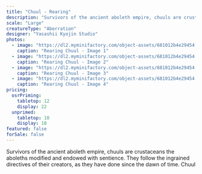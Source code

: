 ```yaml
---
title: "Chuul - Rearing"
description: "Survivors of the ancient aboleth empire, chuuls are crustaceans the aboleths modified and endowed with sentience. They follow the ingrained directives of their creators, as they have done since the dawn of time. Chuul"
scale: "Large"
creatureType: "Aberration"
designer: "Yasashii Kyojin Studio"
photos:
  - image: "https://dl2.myminifactory.com/object-assets/681012b4e29454.55658473/images/720X720-Chuul_02_PS.jpg"
    caption: "Rearing Chuul - Image 1"
  - image: "https://dl2.myminifactory.com/object-assets/681012b4e29454.55658473/images/720X720-Chuul_02_SCALE.jpg"
    caption: "Rearing Chuul - Image 2"
  - image: "https://dl2.myminifactory.com/object-assets/681012b4e29454.55658473/images/720X720-Chuul_02_C.jpg"
    caption: "Rearing Chuul - Image 3"
  - image: "https://dl2.myminifactory.com/object-assets/681012b4e29454.55658473/images/720X720-Chuul_02_B.jpg"
    caption: "Rearing Chuul - Image 4"
pricing:
  osrPriming:
    tabletop: 12
    display: 22
  unprimed:
    tabletop: 10
    display: 18
featured: false
forSale: false
---
```


Survivors of the ancient aboleth empire, chuuls are crustaceans the aboleths modified and endowed with sentience. They follow the ingrained directives of their creators, as they have done since the dawn of time. Chuul